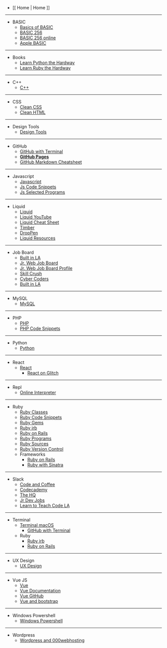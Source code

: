 
- [[ Home | Home ]]

***

- BASIC
  - [Basics of BASIC](https://www.youtube.com/watch?v=seM9SqTsRG4")
  - [BASIC 256](http://www.basic256.org/index_en)
  - [BASIC 256 online](https://www.rollapp.com/app/basic256)
  - [Apple BASIC](http://www.calormen.com/jsbasic/)

***

- Books
  - [Learn Python the Hardway](https://learnpythonthehardway.org/book/)
  - [Learn Ruby the Hardway](https://learnrubythehardway.org/book/)

***

- C++
  - [C++](https://github.com/kironroy/kironroy.github.io/wiki/c++)

***

- CSS
  - [Clean CSS](https://github.com/kironroy/kironroy.github.io/wiki/Clean-HTML-CSS-markup)
  - [Clean HTML](https://github.com/kironroy/kironroy.github.io/wiki/Clean-HTML-CSS-markup)

***


- Design Tools
  - [Design Tools](https://github.com/kironroy/kironroy.github.io/wiki/Design-Tools)


***

- GitHub
  - [GitHub with Terminal](https://github.com/kironroy/kironroy.github.io/wiki/GitHub-with-Terminal)
  - **[GitHub Pages](http://jmcglone.com/guides/github-pages/)**
  - [GitHub Markdown Cheatsheet](https://github.com/adam-p/markdown-here/wiki/Markdown-Cheatsheet)



***

- Javascript
  - [Javascript](https://github.com/kironroy/kironroy.github.io/wiki/JavaScript)
  - [Js Code Snippets](https://github.com/kironroy/kironroy.github.io/wiki/JavaScript-Code-Snippets)
  - [Js Selected Programs](https://github.com/kironroy/kironroy.github.io/wiki/Js-Selected-Programs)
***

- Liquid
  - [Liquid](https://shopify.github.io/liquid/)
  - [Liquid YouTube](https://www.youtube.com/playlist?list=PLlMkWQ65HlcEJMRRdnqxpbGImqBkIOctd)
  - [Liquid Cheat Sheet](http://cheat.markdunkley.com/)
  - [Timber](http://shopify.github.io/Timber/)
  - [DropPen](https://droppen.org/?droppen=2jdnoipw)
  - [Liquid Resources](https://www.reddit.com/r/shopify/comments/3x4ho6/resources_to_learn_liquid/)


***

- Job Board
  - [Built in LA](https://www.builtinla.com/jobs)
  - [Jr. Web Job Board](https://www.jrdevjobs.com/#!)
  - [Jr. Web Job Board Profile](https://www.jrdevjobs.com/profiles/kiron-roy)
  - [Skill Crush](https://skillcrush.com/2015/07/14/job-sites-to-find-your-first-developer-job/)
  - [Cyber Coders](https://www.cybercoders.com/jobs/)
  - [Built in LA](https://www.builtinla.com/jobs)


***

- MySQL
  - [MySQL](https://github.com/kironroy/kironroy.github.io/wiki/MySQL)

***

- PHP
  - [PHP](https://github.com/kironroy/kironroy.github.io/wiki/PHP)
  - [PHP Code Snippets](https://github.com/kironroy/kironroy.github.io/wiki/PHP-Code-Snippets)

***

- Python
  - [Python](https://github.com/kironroy/kironroy.github.io/wiki/Python)
***

- React
  - [React](https://github.com/kironroy/kironroy.github.io/wiki/React)
    - [React on Glitch](https://glitch.com/edit/#!/create-react-app-sample?path=README.md:1:0)


***

- Repl
  - [Online Interpreter](https://github.com/kironroy/kironroy.github.io/wiki/Repl-Online-Interpreter)
***

- Ruby
  - [Ruby Classes](https://github.com/kironroy/kironroy.github.io/wiki/Ruby-Classes)
  - [Ruby Code Snippets](https://github.com/kironroy/kironroy.github.io/wiki/Ruby-Code-Snippets)
  - [Ruby Gems](https://github.com/kironroy/kironroy.github.io/wiki/Ruby-Gems)
  - [Ruby irb](https://github.com/kironroy/kironroy.github.io/wiki/Ruby-irb)
  - [Ruby on Rails](https://github.com/kironroy/kironroy.github.io/wiki/Ruby-on-Rails)
  - [Ruby Programs](https://github.com/kironroy/kironroy.github.io/wiki/Ruby-Selected-Programs)
  - [Ruby Sources](https://github.com/kironroy/kironroy.github.io/wiki/Ruby-Sources)
  - [Ruby Version Control](https://github.com/kironroy/kironroy.github.io/wiki/Ruby-Version-Control)
  - Frameworks
    - [Ruby on Rails](https://github.com/kironroy/kironroy.github.io/wiki/Ruby-on-Rails)
    - [Ruby with Sinatra](https://github.com/kironroy/kironroy.github.io/wiki/Sinatra-Web-Framework)
***

- Slack
  - [Code and Coffee](https://codeandcoffee.slack.com)
  - [Codecademy](https://codecademyintensive.slack.com)
  - [The HQ](https://thehq.slack.com/)
  - [Jr Dev Jobs](https://jrdevjobs.slack.com/)
  - [Learn to Teach Code LA](https://learnteachcode.slack.com)



***

- Terminal
  - [Terminal macOS](https://github.com/kironroy/kironroy.github.io/wiki/Terminal-macOS)
    - [GitHub with Terminal](https://github.com/kironroy/kironroy.github.io/wiki/GitHub-with-Terminal)
  - Ruby
    - [Ruby irb](https://github.com/kironroy/kironroy.github.io/wiki/Ruby-irb)
    - [Ruby on Rails](https://github.com/kironroy/kironroy.github.io/wiki/Ruby-on-Rails)
***

- UX Design
  - [UX Design](https://github.com/kironroy/kironroy.github.io/wiki/UX-Design)
***
- Vue JS
  - [Vue](https://github.com/kironroy/kironroy.github.io/wiki/Vue)
  - [Vue Documentation](https://vuejs.org/)
  - [Vue GitHub](https://github.com/vuejs)
  - [Vue and bootstrap](https://bootstrap-vue.js.org/docs/)

***
- Windows Powershell
  - [Windows Powershell](https://github.com/kironroy/kironroy.github.io/wiki/Windows-Powershell)

***
- Wordpress
    - [Wordpress and 000webhosting](https://github.com/kironroy/kironroy.github.io/wiki/Wordpress)
